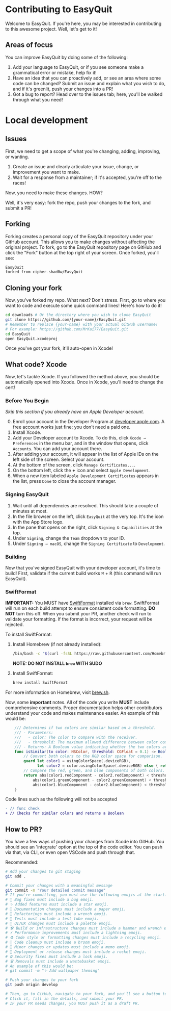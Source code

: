# Contributing to EasyQuit

Welcome to EasyQuit. If you're here, you may be interested in contributing to this awesome project. Well, let's get to it!

## Areas of focus

You can improve EasyQuit by doing some of the following:

1. Add your language to EasyQuit, or if you see someone make a grammatical error or mistake, help fix it!
2. Have an idea that you can proactively add, or see an area where some code can be changed? Submit an issue and explain what you wish to do, and if it's greenlit, push your changes into a PR!
3. Got a bug to report? Head over to the issues tab; here, you'll be walked through what you need!

# Local development

## Issues

First, we need to get a scope of what you're changing, adding, improving, or wanting.

1. Create an issue and clearly articulate your issue, change, or improvement you want to make.
2. Wait for a response from a maintainer; if it's accepted, you're off to the races!

Now, you need to make these changes. HOW?

Well, it's very easy: fork the repo, push your changes to the fork, and submit a PR!

## Forking

Forking creates a personal copy of the EasyQuit repository under your GitHub account. This allows you to make changes without affecting the original project. To fork, go to the EasyQuit repository page on GitHub and click the "Fork" button at the top right of your screen. Once forked, you'll see:

```sh
EasyQuit
forked from cipher-shad0w/EasyQuit
```

## Cloning your fork

Now, you've forked my repo. What next? Don't stress. First, go to where you want to code and execute some quick command lines! Here's how to do it!

```sh
cd downloads # Or the directory where you wish to clone EasyQuit
git clone https://github.com/{your-name}/EasyQuit.git
# Remember to replace {your-name} with your actual GitHub username!
# For example: https://github.com/MrKai77/EasyQuit.git
cd EasyQuit
open EasyQuit.xcodeproj
```

Once you've got your fork, it'll auto-open in Xcode!

## What code? Xcode

Now, let's tackle Xcode. If you followed the method above, you should be automatically opened into Xcode. Once in Xcode, you'll need to change the cert!

### Before You Begin

*Skip this section if you already have an Apple Developer account.*

0. Enroll your account in the Developer Program at [developer.apple.com](https://developer.apple.com/). A free account works just fine; you don't need a paid one.
1. Install Xcode.
2. Add your Developer account to Xcode. To do this, click `Xcode → Preferences` in the menu bar, and in the window that opens, click `Accounts`. You can add your account there.
3. After adding your account, it will appear in the list of Apple IDs on the left side of the screen. Select your account.
4. At the bottom of the screen, click `Manage Certificates...`.
5. On the bottom left, click the **+** icon and select `Apple Development`.
6. When a new item labeled `Apple Development Certificates` appears in the list, press `Done` to close the account manager.

### Signing EasyQuit

1. Wait until all dependencies are resolved. This should take a couple of minutes at most.
2. In the file browser on the left, click `EasyQuit` at the very top. It's the icon with the App Store logo.
3. In the pane that opens on the right, click `Signing & Capabilities` at the top.
4. Under `Signing`, change the `Team` dropdown to your ID.
5. Under `Signing → macOS`, change the `Signing Certificate` to `Development`.

### Building

Now that you've signed EasyQuit with your developer account, it's time to build! First, validate if the current build works <kbd>⌘</kbd> + <kbd>R</kbd> (this command will run EasyQuit).

### SwiftFormat

**IMPORTANT:** You MUST have [SwiftFormat](https://github.com/nicklockwood/SwiftFormat) installed via `brew`. SwiftFormat will run on each build attempt to ensure consistent code formatting. **DO NOT** turn this off. When you submit your PR, another check will run to validate your formatting. If the format is incorrect, your request will be rejected.

To install SwiftFormat:

1. Install Homebrew (if not already installed):

   ```sh
   /bin/bash -c "$(curl -fsSL https://raw.githubusercontent.com/Homebrew/install/HEAD/install.sh)"
   ```

   **NOTE: DO NOT INSTALL `brew` WITH SUDO**

2. Install SwiftFormat:

   ```sh
   brew install SwiftFormat
   ```

For more information on Homebrew, visit [brew.sh](https://brew.sh).

Now, some **important** notes. All of the code you write **MUST** include comprehensive comments. Proper documentation helps other contributors understand your code and makes maintenance easier. An example of this would be:

```swift
    /// Determines if two colors are similar based on a threshold.
    /// - Parameters:
    ///   - color: The color to compare with the receiver.
    ///   - threshold: The maximum allowed difference between color components.
    /// - Returns: A Boolean value indicating whether the two colors are similar.
    func isSimilar(to color: NSColor, threshold: CGFloat = 0.1) -> Bool {
        // Convert both colors to the RGB color space for comparison.
        guard let color1 = usingColorSpace(.deviceRGB),
              let color2 = color.usingColorSpace(.deviceRGB) else { return false }
        // Compare the red, green, and blue components of both colors.
        return abs(color1.redComponent - color2.redComponent) < threshold &&
            abs(color1.greenComponent - color2.greenComponent) < threshold &&
            abs(color1.blueComponent - color2.blueComponent) < threshold
    }
```

Code lines such as the following will not be accepted

```diff
- // func check
+ // Checks for similar colors and returns a Boolean
```

## How to PR?

You have a few ways of pushing your changes from Xcode into GitHub. You should see an 'integrate' option at the top of the code editor. You can push via that, via CLI, or even open VSCode and push through that.

Recommended:

```sh
# Add your changes to git staging
git add .

# Commit your changes with a meaningful message
git commit -m "Your detailed commit message"
# If you're committing, you must use the following emojis at the start:
# 🐞 Bug fixes must include a bug emoji.
# ✨ Added features must include a star emoji.
# 📄 Documentation changes must include a paper emoji.
# 🔧 Refactorings must include a wrench emoji.
# 🧪 Tests must include a test tube emoji.
# 🎨 UI/UX changes must include a palette emoji.
# 🛠️ Build or infrastructure changes must include a hammer and wrench emoji.
# ⚡ Performance improvements must include a lightning emoji.
# ♻️ Code style or formatting changes must include a recycling emoji.
# 🧹 Code cleanup must include a broom emoji.
# 📝 Minor changes or updates must include a memo emoji.
# 🚀 Deployment or release changes must include a rocket emoji.
# 🔒 Security fixes must include a lock emoji.
# 🗑️ Removals must include a wastebasket emoji.
# An example of this would be:
# git commit -m "✨ Add wallpaper theming"

# Push your changes to your fork
git push origin develop

# Then, go to GitHub, navigate to your fork, and you'll see a button to 'Create pull request'.
# Click it, fill in the details, and submit your PR.
# IF your PR needs changes, you MUST push it as a draft PR.
```

